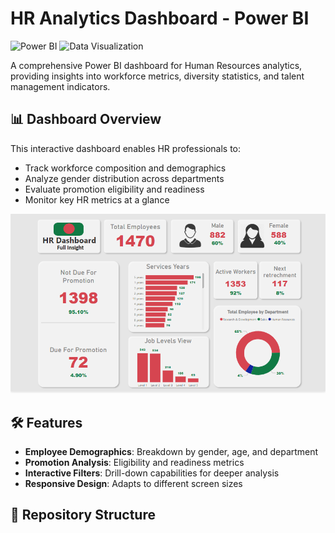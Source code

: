 # HR Analytics Dashboard - Power BI

![Power BI](https://img.shields.io/badge/Power_BI-F2C811?style=for-the-badge&logo=Power%20BI&logoColor=black)
![Data Visualization](https://img.shields.io/badge/Data_Visualization-2F4F4F?style=for-the-badge)

A comprehensive Power BI dashboard for Human Resources analytics, providing insights into workforce metrics, diversity statistics, and talent management indicators.

## 📊 Dashboard Overview

This interactive dashboard enables HR professionals to:
- Track workforce composition and demographics
- Analyze gender distribution across departments
- Evaluate promotion eligibility and readiness
- Monitor key HR metrics at a glance

![HR Dashboard Preview](Dashboard.png)

## 🛠️ Features

- **Employee Demographics**: Breakdown by gender, age, and department
- **Promotion Analysis**: Eligibility and readiness metrics
- **Interactive Filters**: Drill-down capabilities for deeper analysis
- **Responsive Design**: Adapts to different screen sizes

## 📂 Repository Structure
